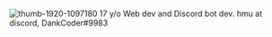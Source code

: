 ![thumb-1920-1097180](https://user-images.githubusercontent.com/60839576/111324718-052ac100-8691-11eb-97fe-e1b43543f5ff.png)
17 y/o Web dev and Discord bot dev. hmu at discord, DankCoder#9983
